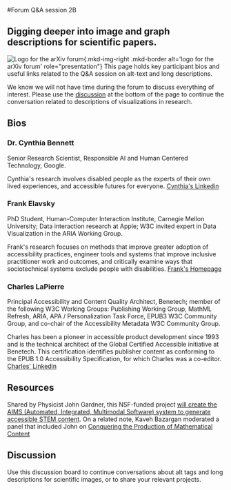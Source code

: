 #Forum Q&A session 2B
## Digging deeper into image and graph descriptions for scientific papers.

![Logo for the arXiv forum](../../assets/arxiv-lockup-forum-bgcolor.png){.mkd-img-right .mkd-border alt='logo for the arXiv forum' role="presentation"}
This page holds key participant bios and useful links related to the Q&A session on alt-text and long descriptions.

We know we will not have time during the forum to discuss everything of interest. Please use the [discussion](#discussion) at the bottom of the page to continue the conversation related to descriptions of visualizations in research.

## Bios
### Dr. Cynthia Bennett
Senior Research Scientist, Responsible AI and Human Centered Technology, Google.

Cynthia's research involves disabled people as the experts of their own lived experiences, and accessible futures for everyone. [Cynthia's Linkedin](https://www.linkedin.com/in/clb5590/)

### Frank Elavsky
PhD Student, Human-Computer Interaction Institute, Carnegie Mellon University; Data interaction research at Apple; W3C invited expert in Data Visualization in the ARIA Working Group.

Frank's research focuses on methods that improve greater adoption of accessibility practices, engineer tools and systems that improve inclusive practitioner work and outcomes, and critically examine ways that sociotechnical systems exclude people with disabilities. [Frank's Homepage](https://www.frank.computer/)

### Charles LaPierre
Principal Accessibility and Content Quality Architect, Benetech; member of the following W3C Working Groups: Publishing Working Group, MathML Refresh, ARIA, APA / Personalization Task Force, EPUB3 W3C Community Group, and co-chair of the Accessibility Metadata W3C Community Group.

Charles has been a pioneer in accessible product development since 1993 and is the technical architect of the Global Certified Accessible initiative at Benetech. This certification identifies publisher content as conforming to the EPUB 1.0 Accessibility Specification, for which Charles was a co-editor. [Charles' Linkedin](https://www.linkedin.com/in/charles-lapierre-8a16a13/)

## Resources

Shared by Physicist John Gardner, this NSF-funded project [will create the AIMS (Automated, Integrated, Multimodal Software) system to generate accessible STEM content](https://www.slu.edu/news/2022/december/nsf-convergence-accelerator-grant.php). On a related note, Kaveh Bazargan moderated a panel that included John on [Conquering the Production of Mathematical Content](https://www.csescienceeditor.org/wp-content/uploads/2015/06/Apr-Jun-2015.pdf)

## Discussion
Use this discussion board to continue conversations about alt tags and long descriptions for scientific images, or to share your relevant projects.
